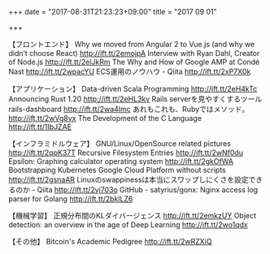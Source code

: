+++
date = "2017-08-31T21:23:23+09:00"
title = "2017 09 01"

+++

【フロントエンド】
Why we moved from Angular 2 to Vue.js (and why we didn’t choose React) http://ift.tt/2emojpA
Interview with Ryan Dahl, Creator of Node.js http://ift.tt/2elJkRm
The Why and How of Google AMP at Condé Nast http://ift.tt/2wpacYU
ECS運用のノウハウ - Qiita http://ift.tt/2xP7X0k

【アプリケーション】
Data-driven Scala Programming http://ift.tt/2eH4kTc
Announcing Rust 1.20 http://ift.tt/2eHL3kv
Rails serverを見やすくするツール rails-dashboard http://ift.tt/2wa4Imc
あれもこれも、Rubyではメソッド。 http://ift.tt/2wVg8vx
The Development of the C Language http://ift.tt/1IbJZAE

【インフラミドルウェア】
GNU/Linux/OpenSource related pictures http://ift.tt/2qpK37T
Recursive Filesystem Entries http://ift.tt/2wNf0du
Epsilon: Graphing calculator operating system http://ift.tt/2gkOfWA
Bootstrapping Kubernetes Google Cloud Platform without scripts http://ift.tt/2gsnaAR
Linuxのswappinessは本当にスワップしにくさを設定できるのか - Qiita http://ift.tt/2vj703o
GitHub - satyrius/gonx: Nginx access log parser for Golang http://ift.tt/2bklLZ6

【機械学習】
正規分布間のKLダイバージェンス http://ift.tt/2emkzUY
Object detection: an overview in the age of Deep Learning http://ift.tt/2wo1qdx

【その他】
Bitcoin's Academic Pedigree http://ift.tt/2wRZXiQ


